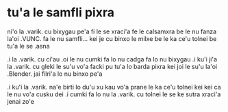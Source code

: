# tu'a le samfli pixra
ni'o la .varik. cu bixygau pe'a fi le se xraci'a fe le calsamxra be le nu fanza la'oi .VUNC. fa le nu samfli... kei je cu binxo le milxe be le ka ce'u tolnei be tu'a le se .asna

.i la .varik. cu ci'au .oi le nu cumki fa lo nu cadga fa lo nu bixygau  .i ku'i ji'a la .varik. cu gleki le su'u vo'a facki pu tu'a lo barda pixra kei joi le su'u la'oi .Blender. jai filri'a lo nu binxo pe'a

.i ku'i la .varik. na'e birti lo du'u xu kau vo'a prane le ka ce'u tolnei kei kei ca le nu vo'a cusku dei  .i cumki fa lo nu la .varik. cu tolnei le se ke sutra xraci'a jenai zo'e

